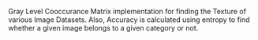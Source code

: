 Gray Level Cooccurance Matrix implementation for finding the Texture of various Image Datasets.
Also, Accuracy is calculated using entropy to find whether a given image belongs to a given category or not. 
